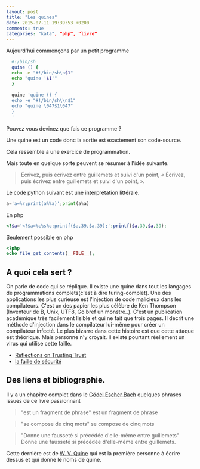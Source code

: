 ```yaml
---
layout: post
title: "Les quines"
date: 2015-07-11 19:39:53 +0200
comments: true
categories: "kata", "php", "livre" 
---
```


Aujourd'hui commençons par un petit programme 

``` sh
  #!/bin/sh
  quine () {
  echo -e "#!/bin/sh\n$1"
  echo "quine '$1'"
  }
  
  quine 'quine () {
  echo -e "#!/bin/sh\\n$1"
  echo "quine \047$1\047"
  }
  '
```

Pouvez vous devinez que fais ce programme ?

Une quine est un code donc la sortie est exactement son code-source. 

Cela ressemble à une exercice de programmation.

Mais toute en quelque sorte peuvent se résumer à l'idée suivante.

> Écrivez, puis écrivez entre guillemets et suivi d'un point, « Écrivez, puis écrivez entre guillemets et suivi d'un point, ».

Le code python suivant est une interprétation littérale.

``` py
a='a=%r;print(a%%a)';print(a%a)
```

En php
``` php
<?$a='<?$a=%c%s%c;printf($a,39,$a,39);';printf($a,39,$a,39);
```

Seulement possible en php

``` php
<?php
echo file_get_contents(__FILE__);
```

## A quoi cela sert ?

On parle de code qui se réplique. Il existe une quine dans tout les langages de programmations complets(c'est à dire turing-complet). Une des applications les plus curieuse est l'injection de code malicieux dans les compilateurs. C'est un des papier les plus célèbre de Ken Thompson (Inventeur de B, Unix, UTF8, Go bref un monstre..). C'est un publication académique très facilement lisible et qui ne fait que trois pages. Il décrit une méthode d'injection dans le compilateur lui-même pour créer un compilateur infecté. Le plus bizarre dans cette histoire est que cette attaque est théorique. Mais personne n'y croyait. Il existe pourtant réellement un virus qui utilise cette faille.

* [Reflections on Trusting Trust](https://www.ece.cmu.edu/~ganger/712.fall02/papers/p761-thompson.pdf)
* [la faille de sécurité](https://lists.owasp.org/pipermail/owasp-cincinnati/2009-August/000187.html)


## Des liens et bibliographie.

Il y a un chapitre complet dans le [Gödel Escher Bach](https://fr.wikipedia.org/wiki/G%C3%B6del,_Escher,_Bach_:_Les_Brins_d%27une_Guirlande_%C3%89ternelle)
quelques phrases issues de ce livre passionnant
> "est un fragment de phrase" est un fragment de phrase

> "se compose de cinq mots" se compose de cinq mots

> "Donne une fausseté si précédée d'elle-même entre guillemets" Donne une fausseté si précédée d'elle-même entre guillemets. 

Cette dernière est de [W. V. Quine](https://en.wikipedia.org/wiki/Willard_Van_Orman_Quine) qui est la première personne à écrire dessus et qui donne le noms de quine.


